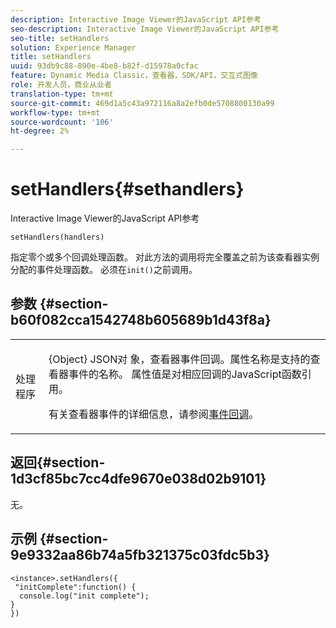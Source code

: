 ```yaml
---
description: Interactive Image Viewer的JavaScript API参考
seo-description: Interactive Image Viewer的JavaScript API参考
seo-title: setHandlers
solution: Experience Manager
title: setHandlers
uuid: 93db9c88-890e-4be8-b82f-d15978a0cfac
feature: Dynamic Media Classic，查看器，SDK/API，交互式图像
role: 开发人员，商业从业者
translation-type: tm+mt
source-git-commit: 469d1a5c43a972116a8a2efb0de5708800130a99
workflow-type: tm+mt
source-wordcount: '106'
ht-degree: 2%

---
```



# setHandlers{#sethandlers}

Interactive Image Viewer的JavaScript API参考

`setHandlers(handlers)`

指定零个或多个回调处理函数。 对此方法的调用将完全覆盖之前为该查看器实例分配的事件处理函数。 必须在`init()`之前调用。

## 参数 {#section-b60f082cca1542748b605689b1d43f8a}

<table id="table_98A620DAE2C340FA97BF7204AE023CC8"> 
 <tbody> 
  <tr> 
   <td colname="col1"> <p> <span class="codeph"> <span class="varname"> 处理程序  </span> </span> </p> </td> 
   <td colname="col2"> <p> <span class="codeph"> {Object} JSON对 </span> 象，查看器事件回调。属性名称是支持的查看器事件的名称。 属性值是对相应回调的JavaScript函数引用。 </p> <p>有关查看器事件的详细信息，请参阅<a href="../../../c-html5-aem-asset-viewers/c-html5-aem-interactive-images/c-html5-aem-interactive-image-event-callbacks.md#concept-66d5996f2b1b44cab3d5264cda5c50cd" format="dita" scope="local">事件回调</a>。 </p> </td> 
  </tr> 
 </tbody> 
</table>

## 返回{#section-1d3cf85bc7cc4dfe9670e038d02b9101}

无。

## 示例 {#section-9e9332aa86b74a5fb321375c03fdc5b3}

```
<instance>.setHandlers({ 
 "initComplete":function() { 
  console.log("init complete"); 
} 
})
```

